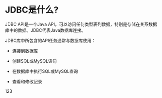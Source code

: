 # JDBC是什么?

JDBC API是一个Java API，可以访问任何类型表列数据，特别是存储在关系数据库中的数据。JDBC代表Java数据库连接。

JDBC库中所包含的API任务通常与数据库使用：

*   连接到数据库

*   创建SQL或MySQL语句

*   在数据库中执行SQL或MySQL查询

*   查看和修改记录

<split>123</split>